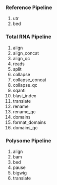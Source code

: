 ### Reference Pipeline

1) utr
2) bed

### Total RNA Pipeline

1) align
2) align_concat
3) align_qc
4) reads
5) split
6) collapse
7) collapse_concat
8) collapse_qc
9) sqanti
10) blast_index
11) translate
12) rename
13) rename_qc
14) domains
15) format_domains
16) domains_qc

### Polysome Pipeline

1) align
2) bam
3) bed
4) pause
5) bigwig
6) translate

